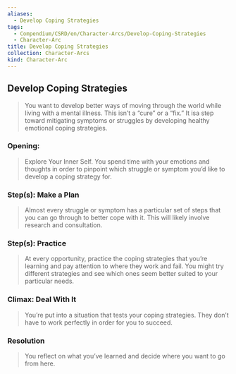 ```yaml
---
aliases:
  - Develop Coping Strategies
tags:
  - Compendium/CSRD/en/Character-Arcs/Develop-Coping-Strategies
  - Character-Arc
title: Develop Coping Strategies
collection: Character-Arcs
kind: Character-Arc
---
```

## Develop Coping Strategies  
>You want to develop better ways of moving through the world while living with a mental illness. This isn’t a “cure” or a “fix.” It isa step toward mitigating symptoms or struggles by developing healthy emotional coping strategies.  
  
### Opening:  
>Explore Your Inner Self. You spend time with your emotions and thoughts in order to pinpoint which struggle or symptom you’d like to develop a coping strategy for.  
### Step(s): Make a Plan  
>Almost every struggle or symptom has a particular set of steps that you can go through to better cope with it. This will likely involve research and consultation.  
### Step(s): Practice  
>At every opportunity, practice the coping strategies that you’re learning and pay attention to where they work and fail. You might try different strategies and see which ones seem better suited to your particular needs.  
  
### Climax: Deal With It  
>You’re put into a situation that tests your coping strategies. They don’t have to work perfectly in order for you to succeed.  
  
### Resolution   
>You reflect on what you’ve learned and decide where you want to go from here.